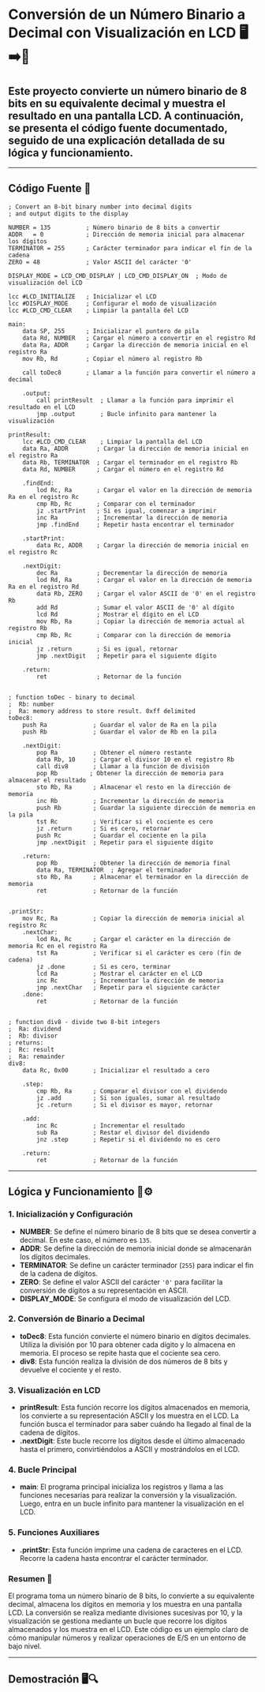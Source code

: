 # Conversión de un Número Binario a Decimal con Visualización en LCD 🖥️➡️🔢

## Este proyecto convierte un número binario de 8 bits en su equivalente decimal y muestra el resultado en una pantalla LCD. A continuación, se presenta el código fuente documentado, seguido de una explicación detallada de su lógica y funcionamiento.

---

## Código Fuente 📜

```assembly
; Convert an 8-bit binary number into decimal digits
; and output digits to the display

NUMBER = 135          ; Número binario de 8 bits a convertir
ADDR   = 0            ; Dirección de memoria inicial para almacenar los dígitos
TERMINATOR = 255      ; Carácter terminador para indicar el fin de la cadena
ZERO = 48             ; Valor ASCII del carácter '0'

DISPLAY_MODE = LCD_CMD_DISPLAY | LCD_CMD_DISPLAY_ON  ; Modo de visualización del LCD

lcc #LCD_INITIALIZE   ; Inicializar el LCD
lcc #DISPLAY_MODE     ; Configurar el modo de visualización
lcc #LCD_CMD_CLEAR    ; Limpiar la pantalla del LCD

main:
    data SP, 255      ; Inicializar el puntero de pila
    data Rd, NUMBER   ; Cargar el número a convertir en el registro Rd
    data Ra, ADDR     ; Cargar la dirección de memoria inicial en el registro Ra
    mov Rb, Rd        ; Copiar el número al registro Rb

    call toDec8       ; Llamar a la función para convertir el número a decimal
    
    .output:
        call printResult  ; Llamar a la función para imprimir el resultado en el LCD
        jmp .output       ; Bucle infinito para mantener la visualización

printResult:
    lcc #LCD_CMD_CLEAR    ; Limpiar la pantalla del LCD
    data Ra, ADDR        ; Cargar la dirección de memoria inicial en el registro Ra
    data Rb, TERMINATOR  ; Cargar el terminador en el registro Rb
    data Rd, NUMBER      ; Cargar el número en el registro Rd
    
    .findEnd:
        lod Rc, Ra       ; Cargar el valor en la dirección de memoria Ra en el registro Rc
        cmp Rb, Rc       ; Comparar con el terminador
        jz .startPrint   ; Si es igual, comenzar a imprimir
        inc Ra           ; Incrementar la dirección de memoria
        jmp .findEnd     ; Repetir hasta encontrar el terminador

    .startPrint:
        data Rc, ADDR    ; Cargar la dirección de memoria inicial en el registro Rc
    
    .nextDigit:
        dec Ra           ; Decrementar la dirección de memoria
        lod Rd, Ra       ; Cargar el valor en la dirección de memoria Ra en el registro Rd
        data Rb, ZERO    ; Cargar el valor ASCII de '0' en el registro Rb
        add Rd           ; Sumar el valor ASCII de '0' al dígito
        lcd Rd           ; Mostrar el dígito en el LCD
        mov Rb, Ra       ; Copiar la dirección de memoria actual al registro Rb
        cmp Rb, Rc       ; Comparar con la dirección de memoria inicial
        jz .return       ; Si es igual, retornar
        jmp .nextDigit   ; Repetir para el siguiente dígito
    
    .return:
        ret              ; Retornar de la función


; function toDec - binary to decimal
;  Rb: number
;  Ra: memory address to store result. 0xff delimited
toDec8:
    push Ra             ; Guardar el valor de Ra en la pila
    push Rb             ; Guardar el valor de Rb en la pila
    
    .nextDigit:
        pop Ra          ; Obtener el número restante
        data Rb, 10     ; Cargar el divisor 10 en el registro Rb
        call div8       ; Llamar a la función de división
        pop Rb         ; Obtener la dirección de memoria para almacenar el resultado
        sto Rb, Ra      ; Almacenar el resto en la dirección de memoria
        inc Rb          ; Incrementar la dirección de memoria
        push Rb         ; Guardar la siguiente dirección de memoria en la pila
        tst Rc          ; Verificar si el cociente es cero
        jz .return      ; Si es cero, retornar
        push Rc         ; Guardar el cociente en la pila
        jmp .nextDigit  ; Repetir para el siguiente dígito

    .return:
        pop Rb          ; Obtener la dirección de memoria final
        data Ra, TERMINATOR  ; Agregar el terminador
        sto Rb, Ra      ; Almacenar el terminador en la dirección de memoria
        ret             ; Retornar de la función


.printStr:
    mov Rc, Ra          ; Copiar la dirección de memoria inicial al registro Rc
    .nextChar:
        lod Ra, Rc      ; Cargar el carácter en la dirección de memoria Rc en el registro Ra
        tst Ra          ; Verificar si el carácter es cero (fin de cadena)
        jz .done        ; Si es cero, terminar
        lcd Ra          ; Mostrar el carácter en el LCD
        inc Rc          ; Incrementar la dirección de memoria
        jmp .nextChar   ; Repetir para el siguiente carácter
    .done:
        ret             ; Retornar de la función


; function div8 - divide two 8-bit integers
;  Ra: dividend
;  Rb: divisor
; returns:
;  Rc: result
;  Ra: remainder
div8:
    data Rc, 0x00       ; Inicializar el resultado a cero
    
    .step:
        cmp Rb, Ra      ; Comparar el divisor con el dividendo
        jz .add         ; Si son iguales, sumar al resultado
        jc .return      ; Si el divisor es mayor, retornar
        
    .add:
        inc Rc          ; Incrementar el resultado
        sub Ra          ; Restar el divisor del dividendo
        jnz .step       ; Repetir si el dividendo no es cero

    .return:
        ret             ; Retornar de la función
```

---

## Lógica y Funcionamiento 🧠⚙️

### 1. **Inicialización y Configuración**
   - **NUMBER**: Se define el número binario de 8 bits que se desea convertir a decimal. En este caso, el número es `135`.
   - **ADDR**: Se define la dirección de memoria inicial donde se almacenarán los dígitos decimales.
   - **TERMINATOR**: Se define un carácter terminador (`255`) para indicar el fin de la cadena de dígitos.
   - **ZERO**: Se define el valor ASCII del carácter `'0'` para facilitar la conversión de dígitos a su representación en ASCII.
   - **DISPLAY_MODE**: Se configura el modo de visualización del LCD.

### 2. **Conversión de Binario a Decimal**
   - **toDec8**: Esta función convierte el número binario en dígitos decimales. Utiliza la división por 10 para obtener cada dígito y lo almacena en memoria. El proceso se repite hasta que el cociente sea cero.
   - **div8**: Esta función realiza la división de dos números de 8 bits y devuelve el cociente y el resto.

### 3. **Visualización en LCD**
   - **printResult**: Esta función recorre los dígitos almacenados en memoria, los convierte a su representación ASCII y los muestra en el LCD. La función busca el terminador para saber cuándo ha llegado al final de la cadena de dígitos.
   - **.nextDigit**: Este bucle recorre los dígitos desde el último almacenado hasta el primero, convirtiéndolos a ASCII y mostrándolos en el LCD.

### 4. **Bucle Principal**
   - **main**: El programa principal inicializa los registros y llama a las funciones necesarias para realizar la conversión y la visualización. Luego, entra en un bucle infinito para mantener la visualización en el LCD.

### 5. **Funciones Auxiliares**
   - **.printStr**: Esta función imprime una cadena de caracteres en el LCD. Recorre la cadena hasta encontrar el carácter terminador.

### Resumen 📝
El programa toma un número binario de 8 bits, lo convierte a su equivalente decimal, almacena los dígitos en memoria y los muestra en una pantalla LCD. La conversión se realiza mediante divisiones sucesivas por 10, y la visualización se gestiona mediante un bucle que recorre los dígitos almacenados y los muestra en el LCD. Este código es un ejemplo claro de cómo manipular números y realizar operaciones de E/S en un entorno de bajo nivel.

---

## Demostración 🖥️🔍

